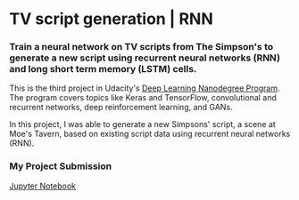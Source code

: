 # TV script generation | RNN

### Train a neural network on TV scripts from The Simpson's to generate a new script using recurrent neural networks (RNN) and long short term memory (LSTM) cells. 

This is the third project in Udacity's [Deep Learning Nanodegree Program](https://www.udacity.com/course/deep-learning-nanodegree--nd101). The program covers topics like Keras and TensorFlow, convolutional and recurrent networks, deep reinforcement learning, and GANs. 

In this project, I was able to generate a new Simpsons' script, a scene at Moe's Tavern, based on existing script data using recurrent neural networks (RNN).

### My Project Submission
[Jupyter Notebook](https://github.com/granularity/RNN-tv-script-generation/blob/master/dlnd_tv_script_generation.ipynb)
